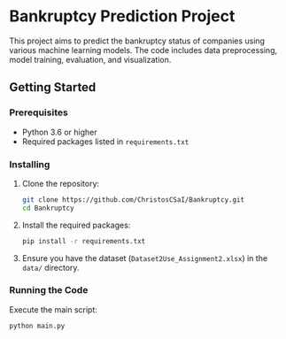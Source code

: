 # Bankruptcy Prediction Project

This project aims to predict the bankruptcy status of companies using various machine learning models. The code includes data preprocessing, model training, evaluation, and visualization.

## Getting Started

### Prerequisites

- Python 3.6 or higher
- Required packages listed in `requirements.txt`

### Installing

1. Clone the repository:
    ```bash
    git clone https://github.com/ChristosCSaI/Bankruptcy.git
    cd Bankruptcy
    ```

2. Install the required packages:
    ```bash
    pip install -r requirements.txt
    ```

3. Ensure you have the dataset (`Dataset2Use_Assignment2.xlsx`) in the `data/` directory.

### Running the Code

Execute the main script:
```bash
python main.py

